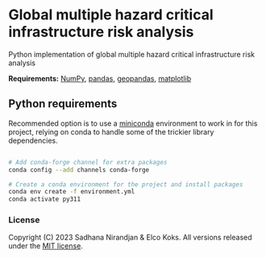 # Global multiple hazard critical infrastructure risk analysis


Python implementation of global multiple hazard critical infrastructure risk analysis


**Requirements:** [NumPy](http://www.numpy.org/), [pandas](https://pandas.pydata.org/), [geopandas](http://geopandas.org/), [matplotlib](https://matplotlib.org/)


## Python requirements

Recommended option is to use a [miniconda](https://conda.io/miniconda.html)
environment to work in for this project, relying on conda to handle some of the
trickier library dependencies.

```bash

# Add conda-forge channel for extra packages
conda config --add channels conda-forge

# Create a conda environment for the project and install packages
conda env create -f environment.yml
conda activate py311
```


### License
Copyright (C) 2023 Sadhana Nirandjan & Elco Koks. All versions released under the [MIT license](LICENSE).
